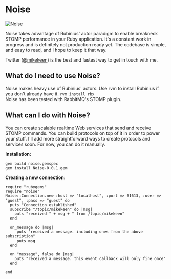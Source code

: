 Noise
=====

![Noise](http://mkeen.github.com/img/noise.png "Noise: Performant STOMP by Mike Keen")

Noise takes advantage of Rubinius' actor paradigm to enable breakneck STOMP performance in your Ruby application. It's a constant work in progress and is definitely not production ready yet. The codebase is simple, and easy to read, and I hope to keep it that way.  
  
Twitter ([@mikekeen](http://www.twitter.com/mikekeen)) is the best and fastest way to get in touch with me.  
  
What do I need to use Noise?
----------
Noise makes heavy use of Rubinius' actors. Use rvm to install Rubinius if you don't already have it. `rvm install rbx`  
Noise has been tested with RabbitMQ's STOMP plugin.

What can I do with Noise?
----------
You can create scalable realtime Web services that send and receive STOMP commands. You can build protocols on top of it in order to power your stuff. I'll add more straightforward ways to create protocols and services soon. For now, you can do it manually.

**Installation:**
    
    gem build noise.gemspec
    gem install Noise-0.0.1.gem

**Creating a new connection:**  
    
    require "rubygems"
    require "noise"
    Noise::Connection.new :host => "localhost", :port => 61613, :user => "guest", :pass => "guest" do
      puts "Connection established"
      subscribe "/topic/mikekeen" do |msg|
        puts "received " + msg + " from /topic/mikekeen"
      end

      on_message do |msg|
         puts "received a message. including ones from the above subscription"
         puts msg
      end

      on "message", false do |msg|
        puts "received a message. this event callback will only fire once"
      end

    end